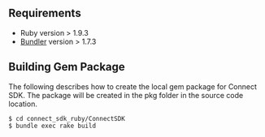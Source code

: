 ## Requirements
- Ruby version > 1.9.3
- [Bundler](http://bundler.io) version > 1.7.3

## Building Gem Package
The following describes how to create the local gem package for Connect SDK. The package will be created in the pkg folder in the source code location. 

	$ cd connect_sdk_ruby/ConnectSDK
	$ bundle exec rake build
